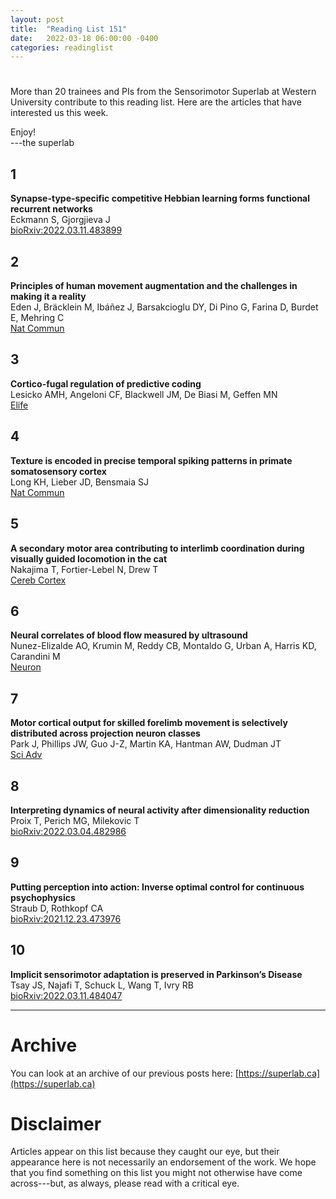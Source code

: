 ```yaml
---
layout: post
title:  "Reading List 151"
date:   2022-03-18 06:00:00 -0400
categories: readinglist
---
```


# 

More than 20 trainees and PIs from the Sensorimotor Superlab at Western University contribute to this reading list. Here are the articles that have interested us this week.

Enjoy!  
---the superlab

## 1
**Synapse-type-specific competitive Hebbian learning forms functional recurrent networks**  
Eckmann S, Gjorgjieva J  
[bioRxiv:2022.03.11.483899](https://www.biorxiv.org/content/10.1101/2022.03.11.483899v1)

## 2
**Principles of human movement augmentation and the challenges in making it a reality**  
Eden J, Bräcklein M, Ibáñez J, Barsakcioglu DY, Di Pino G, Farina D, Burdet E, Mehring C  
[Nat Commun](https://dx.doi.org/10.1038/s41467-022-28725-7)

## 3
**Cortico-fugal regulation of predictive coding**  
Lesicko AMH, Angeloni CF, Blackwell JM, De Biasi M, Geffen MN  
[Elife](https://dx.doi.org/10.7554/eLife.73289)

## 4
**Texture is encoded in precise temporal spiking patterns in primate somatosensory cortex**  
Long KH, Lieber JD, Bensmaia SJ  
[Nat Commun](https://dx.doi.org/10.1038/s41467-022-28873-w)

## 5
**A secondary motor area contributing to interlimb coordination during visually guided locomotion in the cat**  
Nakajima T, Fortier-Lebel N, Drew T  
[Cereb Cortex](https://dx.doi.org/10.1093/cercor/bhac068)

## 6
**Neural correlates of blood flow measured by ultrasound**  
Nunez-Elizalde AO, Krumin M, Reddy CB, Montaldo G, Urban A, Harris KD, Carandini M  
[Neuron](https://dx.doi.org/10.1016/j.neuron.2022.02.012)

## 7
**Motor cortical output for skilled forelimb movement is selectively distributed across projection neuron classes**  
Park J, Phillips JW, Guo J-Z, Martin KA, Hantman AW, Dudman JT  
[Sci Adv](https://dx.doi.org/10.1126/sciadv.abj5167)

## 8
**Interpreting dynamics of neural activity after dimensionality reduction**  
Proix T, Perich MG, Milekovic T  
[bioRxiv:2022.03.04.482986](https://www.biorxiv.org/content/10.1101/2022.03.04.482986v1)

## 9
**Putting perception into action: Inverse optimal control for continuous psychophysics**  
Straub D, Rothkopf CA  
[bioRxiv:2021.12.23.473976](https://www.biorxiv.org/content/10.1101/2021.12.23.473976v1)

## 10
**Implicit sensorimotor adaptation is preserved in Parkinson’s Disease**  
Tsay JS, Najafi T, Schuck L, Wang T, Ivry RB  
[bioRxiv:2022.03.11.484047](https://www.biorxiv.org/content/10.1101/2022.03.11.484047v1.abstract?%3Fcollection=)


---
# Archive
You can look at an archive of our previous posts here: [https://superlab.ca](https://superlab.ca)


# Disclaimer
Articles appear on this list because they caught our eye, but their appearance here is not necessarily an endorsement of the work. We hope that you find something on this list you might not otherwise have come across---but, as always, please read with a critical eye.

